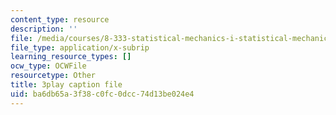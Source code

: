 ```yaml
---
content_type: resource
description: ''
file: /media/courses/8-333-statistical-mechanics-i-statistical-mechanics-of-particles-fall-2013/ba6db65a3f38c0fc0dcc74d13be024e4_hl4c1P9D8IY.srt
file_type: application/x-subrip
learning_resource_types: []
ocw_type: OCWFile
resourcetype: Other
title: 3play caption file
uid: ba6db65a-3f38-c0fc-0dcc-74d13be024e4
---
```

